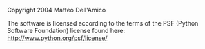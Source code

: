 Copyright 2004 Matteo Dell'Amico

The software is licensed according to the terms of the PSF (Python Software Foundation) license found here: http://www.python.org/psf/license/